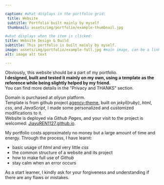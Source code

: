 ```yaml
---

caption: #what displays in the portfolio grid:
 title: Website
 subtitle: Portfolio built mainly by myself
 thumbnail: assets/img/portfolio/example-thumbnail.jpg

#what displays when the item is clicked:
title: Website Design & Build
subtitle: This portfolio is built mainly by myself.
image: assets/img/portfolio/example-full.jpg #main image, can be a link or a file in assets/img/portfolio
alt: image alt text

---
```


Obviously, this website should be a part of my portfolio.  
**I designed, built and tested it mainly on my own, using a template as the reference while being slightly helped by my friend.**  
You can find more details in the "Privacy and THANKS" section.

Domain is purchased at *aliyun* platform.  
Template is from github project [agency-theme](https://github.com/raviriley/agency-jekyll-theme), built on *jekyll(ruby)*, *html*, *css*, and *JavaScript*, I made some personalized and customized modifications to it.  
Website is deployed via *Github Pages*, and your visit to the project is welcomed: [JiayuREN1127.github.io](https://github.com/JiayuREN1127/JiayuREN1127.github.io).

My portfolio costs approximately no money but a large amount of time and energy. Through the process, I have learnt:
- basic usage of *html* and very little *css*
- the common structure of a website and its project
- how to make full use of *Github*
- stay calm when an error occurs

As a start learner, I kindly ask for your forgiveness and understanding if there are any flaws or mistakes.
